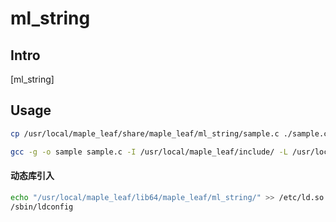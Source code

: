 ml_string
=======

Intro
-----
[ml_string]


Usage
------------

```bash
cp /usr/local/maple_leaf/share/maple_leaf/ml_string/sample.c ./sample.c

gcc -g -o sample sample.c -I /usr/local/maple_leaf/include/ -L /usr/local/maple_leaf/lib64/maple_leaf/ml_string/ -lml_string
````

#### 动态库引入

```bash
echo "/usr/local/maple_leaf/lib64/maple_leaf/ml_string/" >> /etc/ld.so.conf.d/maple_leaf.conf
/sbin/ldconfig
````
